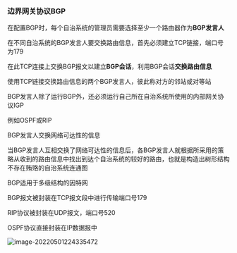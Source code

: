 ### 边界网关协议BGP

在配置BGP时，每个自治系统的管理员需要选择至少一个路由器作为**BGP发言人**

在不同自治系统的BGP发言人要交换路由信息，首先必须建立TCP链接，端口号为179

在此TCP连接上交换BGP报文以建立**BGP会话**，利用BGP会话**交换路由信息**

使用TCP链接交换路由信息的两个BGP发言人，彼此称对方的邻站或对等站

BGP发言人除了运行BGP外，还必须运行自己所在自治系统所使用的内部网关协议IGP

例如OSPF或RIP

BGP发言人交换网络可达性的信息

当BGP发言人互相交换了网络可达性的信息后，各BGP发言人就根据所采用的策略从收到的路由信息中找出到达个自治系统的较好的路由，也就是构造出树形结构不存在贿赂的自治系统连通图

BGP适用于多级结构的因特网

BGP报文被封装在TCP报文段中进行传输端口号179

RIP协议被封装在UDP报文，端口号520

OSPF协议直接封装在IP数据报中

![image-20220501224335472](C:\Users\A\AppData\Roaming\Typora\typora-user-images\image-20220501224335472.png)